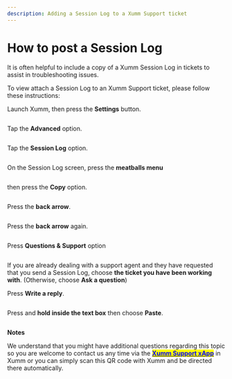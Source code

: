 ```yaml
---
description: Adding a Session Log to a Xumm Support ticket
---
```


# How to post a Session Log

It is often helpful to include a copy of a Xumm Session Log in tickets to assist in troubleshooting issues.

To view attach a Session Log to an Xumm Support ticket, please follow these instructions:

Launch Xumm, then press the **Settings** button.&#x20;

<figure><img src="../../.gitbook/assets/Settings button.png" alt=""><figcaption></figcaption></figure>

Tap the **Advanced** option.

<figure><img src="../../.gitbook/assets/Advanced button.png" alt=""><figcaption></figcaption></figure>

Tap the **Session Log** option.

<figure><img src="../../.gitbook/assets/Session log option.png" alt=""><figcaption></figcaption></figure>

On the Session Log screen, press the **meatballs menu**

<figure><img src="../../.gitbook/assets/Session Log - 2.png" alt=""><figcaption></figcaption></figure>

then press the **Copy** option.

<figure><img src="../../.gitbook/assets/Copy option.png" alt=""><figcaption></figcaption></figure>

Press the **back arrow**.

<figure><img src="../../.gitbook/assets/Session Log - 3.png" alt=""><figcaption></figcaption></figure>

Press the **back arrow** again.

<figure><img src="../../.gitbook/assets/Session log - option - 2.png" alt=""><figcaption></figcaption></figure>

Press **Questions & Support** option

<figure><img src="../../.gitbook/assets/Questions and Support option.png" alt=""><figcaption></figcaption></figure>

If you are already dealing with a support agent and they have requested that you send a Session Log, choose **the ticket you have been working with**. (Otherwise, choose **Ask a question**)

Press **Write a reply**.

<figure><img src="../../.gitbook/assets/Write a reply.png" alt=""><figcaption></figcaption></figure>

Press and **hold inside the text box** then choose **Paste**.

<figure><img src="../../.gitbook/assets/Add a Reply.png" alt=""><figcaption></figcaption></figure>

&#x20;**Notes**

We understand that you might have additional questions regarding this topic so you are welcome to contact us any time via the [<mark style="color:blue;">**Xumm Support xApp**</mark>](https://xumm.app/detect/xapp:xumm.support?ref=helpcenter) in Xumm or you can simply scan this QR code with Xumm and be directed there automatically.

<figure><img src="../../.gitbook/assets/Support banner Xumm.png" alt=""><figcaption></figcaption></figure>

